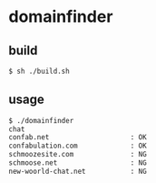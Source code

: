 # domainfinder

## build
```bash
$ sh ./build.sh
```

## usage
```bash
$ ./domainfinder 
chat
confab.net                    : OK
confabulation.com             : OK
schmoozesite.com              : NG
schmoose.net                  : NG
new-woorld-chat.net           : NG
```

